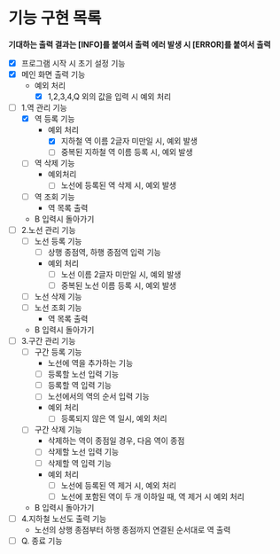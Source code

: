 # 기능 구현 목록
**기대하는 출력 결과는 [INFO]를 붙여서 출력**
**에러 발생 시 [ERROR]를 붙여서 출력**

- [X] 프로그램 시작 시 초기 설정 기능
- [X] 메인 화면 출력 기능
  - 예외 처리
    - [X] 1,2,3,4,Q 외의 값을 입력 시 예외 처리
- [ ] 1.역 관리 기능 
  - [X] 역 등록 기능
    - 예외 처리
      - [X] 지하철 역 이름 2글자 미만일 시, 예외 발생
      - [ ] 중복된 지하철 역 이름 등록 시, 예외 발생 
  - [ ] 역 삭제 기능
    - 예외처리
      - [ ] 노선에 등록된 역 삭제 시, 예외 발생
  - [ ] 역 조회 기능
    - 역 목록 출력
  - B 입력시 돌아가기
- [ ] 2.노선 관리 기능
  - [ ] 노선 등록 기능
    - [ ] 상행 종점역, 하행 종점역 입력 기능
    - 예외 처리
      - [ ] 노선 이름 2글자 미만일 시, 예외 발생
      - [ ] 중복된 노선 이름 등록 시, 예외 발생
  - [ ] 노선 삭제 기능
  - [ ] 노선 조회 기능
    - 역 목록 출력
  - B 입력시 돌아가기
- [ ] 3.구간 관리 기능
  - [ ] 구간 등록 기능
    - 노선에 역을 추가하는 기능
    - [ ] 등록할 노선 입력 기능
    - [ ] 등록할 역 입력 기능
    - [ ] 노선에서의 역의 순서 입력 기능
    - 예외 처리
      - [ ] 등록되지 않은 역 일시, 예외 처리
  - [ ] 구간 삭제 기능
    - 삭제하는 역이 종점일 경우, 다음 역이 종점
    - [ ] 삭제할 노선 입력 기능
    - [ ] 삭제할 역 입력 기능
    - 예외 처리
      - [ ] 노선에 등록된 역 제거 시, 예외 처리
      - [ ] 노선에 포함된 역이 두 개 이하일 때, 역 제거 시 예외 처리
  - B 입력시 돌아가기
- [ ] 4.지하철 노선도 출력 기능
  - 노선의 상행 종점부터 하행 종점까지 연결된 순서대로 역 출력
- [ ] Q. 종료 기능